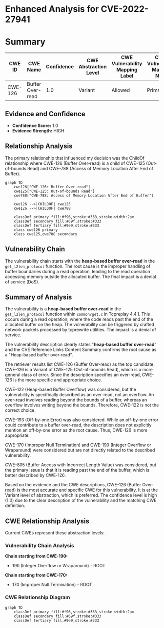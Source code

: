 # Enhanced Analysis for CVE-2022-27941

# Summary

| CWE ID | CWE Name | Confidence | CWE Abstraction Level | CWE Vulnerability Mapping Label | CWE-Vulnerability Mapping Notes |
|---|---|---|---|---|---|
| CWE-126 | Buffer Over-read | 1.0 | Variant | Allowed | Primary CWE |

## Evidence and Confidence

*   **Confidence Score:** 1.0
*   **Evidence Strength:** HIGH

## Relationship Analysis
The primary relationship that influenced my decision was the ChildOf relationship where CWE-126 (Buffer Over-read) is a child of CWE-125 (Out-of-bounds Read) and CWE-788 (Access of Memory Location After End of Buffer).

```mermaid
graph TD
    cwe126["CWE-126: Buffer Over-read"]
    cwe125["CWE-125: Out-of-bounds Read"]
    cwe788["CWE-788: Access of Memory Location After End of Buffer"]
    
    cwe126 -->|CHILDOF| cwe125
    cwe126 -->|CHILDOF| cwe788
    
    classDef primary fill:#f96,stroke:#333,stroke-width:2px
    classDef secondary fill:#69f,stroke:#333
    classDef tertiary fill:#9e9,stroke:#333
    class cwe126 primary
    class cwe125,cwe788 secondary
```

## Vulnerability Chain
The vulnerability chain starts with the **heap-based buffer over-read** in the `get_l2len_protocol` function. The root cause is the improper handling of buffer boundaries during a read operation, leading to the read operation accessing memory outside the allocated buffer. The final impact is a denial of service (DoS).

## Summary of Analysis
The vulnerability is a **heap-based buffer over-read** in the `get_l2len_protocol` function within `common/get.c` in Tcpreplay 4.4.1. This occurs during a read operation, where the code reads past the end of the allocated buffer on the heap. The vulnerability can be triggered by crafted network packets processed by tcprewrite utilities. The impact is a denial of service.

The vulnerability description clearly states "**heap-based buffer over-read**" and the CVE Reference Links Content Summary confirms the root cause as a "Heap-based buffer over-read".

The retriever results list CWE-126 (Buffer Over-read) as the top candidate. CWE-126 is a Variant of CWE-125 (Out-of-bounds Read), which is a more general class of error. Since the description specifies an over-read, CWE-126 is the more specific and appropriate choice.

CWE-122 (Heap-based Buffer Overflow) was considered, but the vulnerability is specifically described as an over-read, not an overflow. An over-read involves reading beyond the bounds of a buffer, whereas an overflow involves writing beyond the bounds. Therefore, CWE-122 is not the correct choice.

CWE-193 (Off-by-one Error) was also considered. While an off-by-one error could contribute to a buffer over-read, the description does not explicitly mention an off-by-one error as the root cause. Thus, CWE-126 is more appropriate.

CWE-170 (Improper Null Termination) and CWE-190 (Integer Overflow or Wraparound) were considered but are not directly related to the described vulnerability.

CWE-805 (Buffer Access with Incorrect Length Value) was considered, but the primary issue is that it is reading past the end of the buffer, which is better described by CWE-126.

Based on the evidence and the CWE descriptions, CWE-126 (Buffer Over-read) is the most accurate and specific CWE for this vulnerability. It is at the Variant level of abstraction, which is preferred. The confidence level is high (1.0) due to the clear description of the vulnerability and the matching CWE definition.


## CWE Relationship Analysis

Current CWEs represent these abstraction levels: .


### Vulnerability Chain Analysis

**Chain starting from CWE-190:**
- 190 (Integer Overflow or Wraparound) - ROOT


**Chain starting from CWE-170:**
- 170 (Improper Null Termination) - ROOT



### CWE Relationship Diagram

```mermaid
graph TD
    classDef primary fill:#f96,stroke:#333,stroke-width:2px
    classDef secondary fill:#69f,stroke:#333
    classDef tertiary fill:#9e9,stroke:#333
```